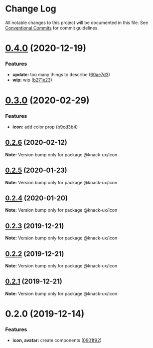 # Change Log

All notable changes to this project will be documented in this file.
See [Conventional Commits](https://conventionalcommits.org) for commit guidelines.

# [0.4.0](https://github.com/knack-ux/knack-ux/compare/@knack-ux/icon@0.3.0...@knack-ux/icon@0.4.0) (2020-12-19)


### Features

* **update:** too many things to describe ([60ae7d3](https://github.com/knack-ux/knack-ux/commit/60ae7d3a21f3504a2ed792d08d9b0b4d4a293549))
* **wip:** wip ([b271e23](https://github.com/knack-ux/knack-ux/commit/b271e238a81541a7bb4be59b1b623b39b7277719))





# [0.3.0](https://github.com/knack-ux/knack-ux/compare/@knack-ux/icon@0.2.6...@knack-ux/icon@0.3.0) (2020-02-29)


### Features

* **icon:** add color prop ([b9cd3b4](https://github.com/knack-ux/knack-ux/commit/b9cd3b484f704bba957591a2459c104c2bdf574a))





## [0.2.6](https://github.com/knack-ux/knack-ux/compare/@knack-ux/icon@0.2.5...@knack-ux/icon@0.2.6) (2020-02-12)

**Note:** Version bump only for package @knack-ux/icon





## [0.2.5](https://github.com/knack-ux/knack-ux/compare/@knack-ux/icon@0.2.4...@knack-ux/icon@0.2.5) (2020-01-23)

**Note:** Version bump only for package @knack-ux/icon





## [0.2.4](https://github.com/knack-ux/knack-ux/compare/@knack-ux/icon@0.2.3...@knack-ux/icon@0.2.4) (2020-01-20)

**Note:** Version bump only for package @knack-ux/icon





## [0.2.3](https://github.com/knack-ux/knack-ux/compare/@knack-ux/icon@0.2.2...@knack-ux/icon@0.2.3) (2019-12-21)

**Note:** Version bump only for package @knack-ux/icon





## [0.2.2](https://github.com/knack-ux/knack-ux/compare/@knack-ux/icon@0.2.1...@knack-ux/icon@0.2.2) (2019-12-21)

**Note:** Version bump only for package @knack-ux/icon





## [0.2.1](https://github.com/knack-ux/knack-ux/compare/@knack-ux/icon@0.2.0...@knack-ux/icon@0.2.1) (2019-12-21)

**Note:** Version bump only for package @knack-ux/icon





# 0.2.0 (2019-12-14)


### Features

* **icon, avatar:** create components ([0901f92](https://github.com/knack-ux/knack-ux/commit/0901f92))
